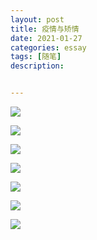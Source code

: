 ```yaml
---
layout: post
title: 疫情与矫情
date: 2021-01-27
categories: essay
tags: [随笔]
description: 


---
```


![](https://github.com/Tri-yennnn/Tri-yennnn.github.io/blob/master/image/7.jpg?raw=true)

![](https://github.com/Tri-yennnn/Tri-yennnn.github.io/blob/master/image/8.jpg?raw=true)

![](https://github.com/Tri-yennnn/Tri-yennnn.github.io/blob/master/image/9.jpg?raw=true)

![](https://github.com/Tri-yennnn/Tri-yennnn.github.io/blob/master/image/10.jpg?raw=true)

![](https://github.com/Tri-yennnn/Tri-yennnn.github.io/blob/master/image/11.jpg?raw=true)

![](https://github.com/Tri-yennnn/Tri-yennnn.github.io/blob/master/image/12.jpg?raw=true)

![](https://github.com/Tri-yennnn/Tri-yennnn.github.io/blob/master/image/13.jpg?raw=true)